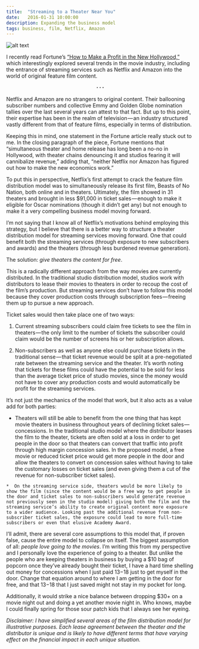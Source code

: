 ```yaml
---
title:  "Streaming to a Theater Near You"
date:   2016-01-31 10:00:00
description: Expanding the business model
tags: business, film, Netflix, Amazon
---
```


![alt text](https://cdn-images-1.medium.com/max/800/1*UrwZ94u3As8-OF245FmyTQ.jpeg "Theater")

I recently read Fortune’s [“How to Make a Profit in the New Hollywood,”](http://fortune.com/hollywood-film-financing/) which interestingly explored several trends in the movie industry, including the entrance of streaming services such as Netflix and Amazon into the world of original feature film content.<center><b>⋅ ⋅ ⋅</b></center>

Netflix and Amazon are no strangers to original content. Their ballooning subscriber numbers and collective Emmy and Golden Globe nomination tallies over the last several years can attest to that fact. But up to this point, their expertise has been in the realm of television — an industry structured vastly different from that of feature films, especially in terms of distribution.

Keeping this in mind, one statement in the Fortune article really stuck out to me. In the closing paragraph of the piece, Fortune mentions that “simultaneous theater and home release has long been a no-no in Hollywood, with theater chains denouncing it and studios fearing it will cannibalize revenue,” adding that, “neither Netflix nor Amazon has figured out how to make the new economics work.”

To put this in perspective, Netflix’s first attempt to crack the feature film distribution model was to simultaneously release its first film, Beasts of No Nation, both online and in theaters. Ultimately, the film showed in 31 theaters and brought in less $91,000 in ticket sales — enough to make it eligible for Oscar nominations (though it didn’t get any) but not enough to make it a very compelling business model moving forward.

I’m not saying that I know all of Netflix’s motivations behind employing this strategy, but I believe that there is a better way to structure a theater distribution model for streaming services moving forward. One that could benefit both the streaming services (through exposure to new subscribers and awards) and the theaters (through less burdened revenue generation).

The solution: *give theaters the content for free*.

This is a radically different approach from the way movies are currently distributed. In the traditional studio distribution model, studios work with distributors to lease their movies to theaters in order to recoup the cost of the film’s production. But streaming services don’t have to follow this model because they cover production costs through subscription fees — freeing them up to pursue a new approach.

Ticket sales would then take place one of two ways:

1. Current streaming subscribers could claim free tickets to see the film in theaters — the only limit to the number of tickets the subscriber could claim would be the number of screens his or her subscription allows.

2. Non-subscribers as well as anyone else could purchase tickets in the traditional sense — that ticket revenue would be split at a pre-negotiated rate between the streaming service and the theater. It’s worth noting that tickets for these films could have the potential to be sold for less than the average ticket price of studio movies, since the money would not have to cover any production costs and would automatically be profit for the streaming services.


It’s not just the mechanics of the model that work, but it also acts as a value add for both parties:

  *  Theaters will still be able to benefit from the one thing that has kept movie theaters in business throughout years of declining ticket sales — concessions. In the traditional studio model where the distributor leases the film to the theater, tickets are often sold at a loss in order to get people in the door so that theaters can convert that traffic into profit through high margin concession sales. In the proposed model, a free movie or reduced ticket price would get more people in the door and allow the theaters to convert on concession sales without having to take the customary losses on ticket sales (and even giving them a cut of the revenue for non-subscriber ticket sales).

    *  On the streaming service side, theaters would be more likely to show the film (since the content would be a free way to get people in the door and ticket sales to non-subscribers would generate revenue not previously seen in the studio model) giving both the film and the streaming service’s ability to create original content more exposure to a wider audience. Looking past the additional revenue from non-subscriber ticket sales, the exposure could lead to more full-time subscribers or even that elusive Academy Award.


I’ll admit, there are several core assumptions to this model that, if proven false, cause the entire model to collapse on itself. The biggest assumption of all: *people love going to the movies*. I’m writing this from my perspective and I personally love the experience of going to a theater. But unlike the people who are keeping theaters in business by buying a $10 bag of popcorn once they’ve already bought their ticket, I have a hard time shelling out money for concessions when I just paid $13-$18 just to get myself in the door. Change that equation around to where I am getting in the door for free, and that $13-$18 that I just saved might not stay in my pocket for long.

Additionally, it would strike a nice balance between dropping $30+ on a movie night out and doing a yet another movie night in. Who knows, maybe I could finally spring for those sour patch kids that I always see her eyeing.

*Disclaimer: I have simplified several areas of the film distribution model for illustrative purposes. Each lease agreement between the theater and the distributor is unique and is likely to have different terms that have varying effect on the financial impact in each unique situation.*

[jekyll-gh]: https://github.com/mojombo/jekyll
[jekyll]:    http://jekyllrb.com
